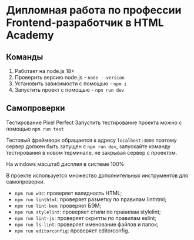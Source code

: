 # Дипломная работа по профессии Frontend-разработчик в HTML Academy

## Команды

1. Работает на node.js 18+
2. Проверить версию node.js - `node --version`
3. Установить зависимости с помощью - `npm i`
4. Запустить проект с помощью - `npm run dev`

## Самопроверки

Тестирование Pixel Perfect
Запустить тестирование проекта можно с помощью `npm run test` 

Тестовый фреймворк обращается к адресу `localhost:3000` поэтому сервер должен быть запущен с `npm run dev`, запускайте команду тестирования в новом терминале, не закрывая сервер с проектом.

На windows масштаб дисплея в системе 100%

В проекте используется множество дополнительных инструментов для самопроверки.

- `npm run w3c`: проверяет валидность HTML;
- `npm run linthtml`: проверяет разметку по правилам linthtml;
- `npm run lint-bem`: проверяет БЭМ;
- `npm run stylelint`: проверяет стили по правилам stylelint;
- `npm run lint-js`: проверяет скрипты по правилам eslint;
- `npm run ls-lint`: проверяет именование файлов и папок;
- `npm run editorconfig`: проверяет editorconfig.
